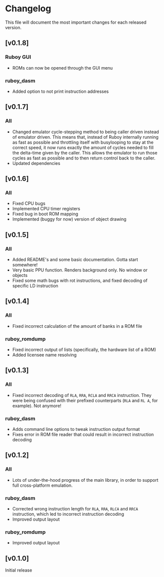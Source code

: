 # Changelog

This file will document the most important changes for each released version.

## [v0.1.8]

### Ruboy GUI
- ROMs can now be opened through the GUI menu

### ruboy_dasm

- Added option to not print instruction addresses

## [v0.1.7]

### All
- Changed emulator cycle-stepping method to being caller driven instead of emulator driven. This means that, instead of Ruboy internally running as fast as possible and throttling itself with busylooping to stay at the correct speed, it now runs exactly the amount of cycles needed to fill the delta-time given by the caller. This allows the emulator to run those cycles as fast as possible and to then return control back to the caller.
- Updated dependencies

## [v0.1.6]

### All
- Fixed CPU bugs
- Implemented CPU timer registers
- Fixed bug in boot ROM mapping
- Implemented (buggy for now) version of object drawing

## [v0.1.5]

### All
- Added README's and some basic documentation. Gotta start somewhere!
- Very basic PPU function. Renders background only. No window or objects
- Fixed some math bugs with rot instructions, and fixed decoding of specific LD instruction

## [v0.1.4]

### All
- Fixed incorrect calculation of the amount of banks in a ROM file

### ruboy_romdump
- Fixed incorrect output of lists (specifically, the hardware list of a ROM)
- Added licensee name resolving

## [v0.1.3]

### All
- Fixed incorrect decoding of `RLA`, `RRA`, `RCLA` and `RRCA` instruction. They were being confused with their prefixed counterparts (`RLA` and `RL A`, for example). Not anymore!

### ruboy_dasm

- Adds command line options to tweak instruction output format
- Fixes error in ROM file reader that could result in incorrect instruction decoding

## [v0.1.2]

### All
- Lots of under-the-hood progress of the main library, in order to support full cross-platform emulation.

### ruboy_dasm

- Corrected wrong instruction length for `RLA`, `RRA`, `RLCA` and `RRCA` instruction, which
  led to incorrect instruction decoding
- Improved output layout

### ruboy_romdump

- Improved output layout

## [v0.1.0]
Initial release
